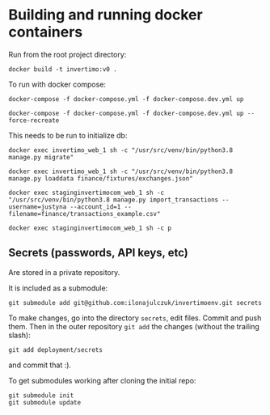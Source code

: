 # Building and running docker containers

Run from the root project directory:

```shell
docker build -t invertimo:v0 .
```
To run with docker compose:

```
docker-compose -f docker-compose.yml -f docker-compose.dev.yml up
```

```
docker-compose -f docker-compose.yml -f docker-compose.dev.yml up --force-recreate
```

This needs to be run to initialize db:

```
docker exec invertimo_web_1 sh -c "/usr/src/venv/bin/python3.8 manage.py migrate"

docker exec invertimo_web_1 sh -c "/usr/src/venv/bin/python3.8 manage.py loaddata finance/fixtures/exchanges.json"

docker exec staginginvertimocom_web_1 sh -c "/usr/src/venv/bin/python3.8 manage.py import_transactions --username=justyna --account_id=1 --filename=finance/transactions_example.csv"

docker exec staginginvertimocom_web_1 sh -c p
```


## Secrets (passwords, API keys, etc)

Are stored in a private repository.

It is included as a submodule:

```
git submodule add git@github.com:ilonajulczuk/invertimoenv.git secrets
```

To make changes, go into the directory `secrets`, edit files. Commit and push them.
Then in the outer repository `git add` the changes (without the trailing slash):

```
git add deployment/secrets
```

and commit that :).

To get submodules working after cloning the initial repo:

```
git submodule init
git submodule update
```